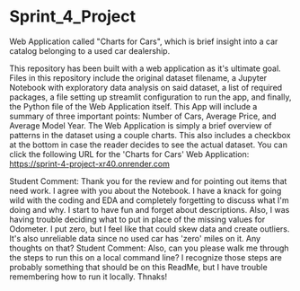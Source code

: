 # Sprint_4_Project
Web Application called "Charts for Cars", which is brief insight into a car catalog belonging to a used car dealership.

This repository has been built with a web application as it's ultimate goal. 
Files in this repository include the original dataset filename, a Jupyter Notebook with exploratory data analysis on said dataset, a list of required packages, a file setting up streamlit configuration to run the app, and finally, the Python file of the Web Application itself.
This App will include a summary of three important points: Number of Cars, Average Price, and Average Model Year.
The Web Application is simply a brief overview of patterns in the dataset using a couple charts. This also includes a checkbox at the bottom in case the reader decides to see the actual dataset.
You can click the following URL for the 'Charts for Cars' Web Application: https://sprint-4-project-xr40.onrender.com

Student Comment: Thank you for the review and for pointing out items that need work. I agree with you about the Notebook. I have a knack for going wild with the coding and EDA and completely forgetting to discuss what I'm doing and why. I start to have fun and forget about descriptions. Also, I was having trouble deciding what to put in place of the missing values for Odometer. I put zero, but I feel like that could skew data and create outliers. It's also unreliable data since no used car has 'zero' miles on it. Any thoughts on that? 
Student Comment: Also, can you please walk me through the steps to run this on a local command line? I recognize those steps are probably something that should be on this ReadMe, but I have trouble remembering how to run it locally. Thnaks!
